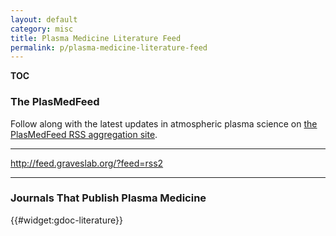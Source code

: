 ```yaml
---
layout: default
category: misc
title: Plasma Medicine Literature Feed
permalink: p/plasma-medicine-literature-feed
---
```


__TOC__

### The PlasMedFeed

Follow along with the latest updates in atmospheric plasma science on [the PlasMedFeed RSS aggregation site](http://feed.graveslab.org/).

------------------------------------------------------------------------

<rss item-max-length="400" max="100"><http://feed.graveslab.org/?feed=rss2></rss>

------------------------------------------------------------------------

### Journals That Publish Plasma Medicine

{{\#widget:gdoc-literature}}
